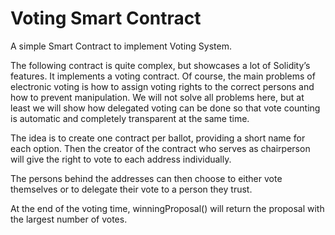 # Voting Smart Contract

A simple Smart Contract to implement Voting System.

The following contract is quite complex, but showcases a lot of Solidity’s features. It implements a voting contract. Of course, the main problems of electronic voting is how to assign voting rights to the correct persons and how to prevent manipulation. We will not solve all problems here, but at least we will show how delegated voting can be done so that vote counting is automatic and completely transparent at the same time.

The idea is to create one contract per ballot, providing a short name for each option. Then the creator of the contract who serves as chairperson will give the right to vote to each address individually.

The persons behind the addresses can then choose to either vote themselves or to delegate their vote to a person they trust.

At the end of the voting time, winningProposal() will return the proposal with the largest number of votes.
